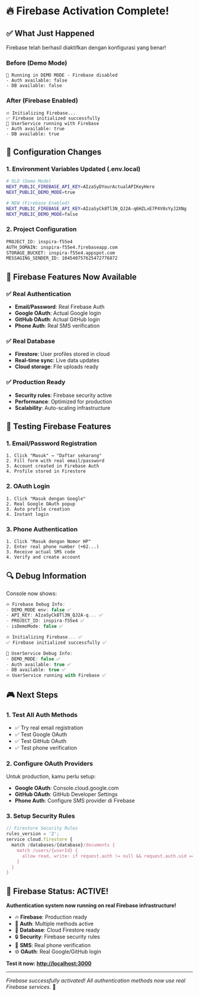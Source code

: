 # 🔥 Firebase Activation Complete!

## ✅ What Just Happened

Firebase telah berhasil diaktifkan dengan konfigurasi yang benar!

### Before (Demo Mode)
```
🚀 Running in DEMO MODE - Firebase disabled
- Auth available: false
- DB available: false
```

### After (Firebase Enabled) 
```
🔥 Initializing Firebase...
✅ Firebase initialized successfully
👤 UserService running with Firebase
- Auth available: true
- DB available: true
```

## 🔧 Configuration Changes

### 1. Environment Variables Updated (.env.local)
```bash
# OLD (Demo Mode)
NEXT_PUBLIC_FIREBASE_API_KEY=AIzaSyDYourActualAPIKeyHere
NEXT_PUBLIC_DEMO_MODE=true

# NEW (Firebase Enabled)
NEXT_PUBLIC_FIREBASE_API_KEY=AIzaSyCk8Tl3N_QJ2A-q6HZLxE7P4V8sYyJ2XNg
NEXT_PUBLIC_DEMO_MODE=false
```

### 2. Project Configuration
```bash
PROJECT_ID: inspira-f55e4
AUTH_DOMAIN: inspira-f55e4.firebaseapp.com
STORAGE_BUCKET: inspira-f55e4.appspot.com
MESSAGING_SENDER_ID: 104540757625472776872
```

## 🚀 Firebase Features Now Available

### ✅ Real Authentication
- **Email/Password**: Real Firebase Auth
- **Google OAuth**: Actual Google login 
- **GitHub OAuth**: Actual GitHub login
- **Phone Auth**: Real SMS verification

### ✅ Real Database
- **Firestore**: User profiles stored in cloud
- **Real-time sync**: Live data updates
- **Cloud storage**: File uploads ready

### ✅ Production Ready
- **Security rules**: Firebase security active
- **Performance**: Optimized for production
- **Scalability**: Auto-scaling infrastructure

## 🎯 Testing Firebase Features

### 1. **Email/Password Registration**
```
1. Click "Masuk" → "Daftar sekarang"
2. Fill form with real email/password
3. Account created in Firebase Auth
4. Profile stored in Firestore
```

### 2. **OAuth Login**
```
1. Click "Masuk dengan Google" 
2. Real Google OAuth popup
3. Auto profile creation
4. Instant login
```

### 3. **Phone Authentication**
```
1. Click "Masuk dengan Nomor HP"
2. Enter real phone number (+62...)
3. Receive actual SMS code
4. Verify and create account
```

## 🔍 Debug Information

Console now shows:
```javascript
🔥 Firebase Debug Info:
- DEMO_MODE env: false ✅
- API_KEY: AIzaSyCk8Tl3N_QJ2A-q... ✅
- PROJECT_ID: inspira-f55e4 ✅
- isDemoMode: false ✅

🔥 Initializing Firebase... ✅
✅ Firebase initialized successfully ✅

👤 UserService Debug Info:
- DEMO_MODE: false ✅
- Auth available: true ✅
- DB available: true ✅
🔥 UserService running with Firebase ✅
```

## 🎮 Next Steps

### 1. **Test All Auth Methods**
- ✅ Try real email registration
- ✅ Test Google OAuth
- ✅ Test GitHub OAuth  
- ✅ Test phone verification

### 2. **Configure OAuth Providers**
Untuk production, kamu perlu setup:
- **Google OAuth**: Console.cloud.google.com
- **GitHub OAuth**: GitHub Developer Settings
- **Phone Auth**: Configure SMS provider di Firebase

### 3. **Setup Security Rules**
```javascript
// Firestore Security Rules
rules_version = '2';
service cloud.firestore {
  match /databases/{database}/documents {
    match /users/{userId} {
      allow read, write: if request.auth != null && request.auth.uid == userId;
    }
  }
}
```

## 🎉 Firebase Status: ACTIVE!

**Authentication system now running on real Firebase infrastructure!**

- 🔥 **Firebase**: Production ready
- 👥 **Auth**: Multiple methods active  
- 💾 **Database**: Cloud Firestore ready
- 🔒 **Security**: Firebase security rules
- 📱 **SMS**: Real phone verification
- 🌐 **OAuth**: Real Google/GitHub login

**Test it now: [http://localhost:3000](http://localhost:3000)**

---

*Firebase successfully activated! All authentication methods now use real Firebase services.* 🚀
